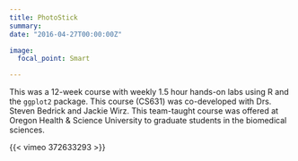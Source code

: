 ```yaml
---
title: PhotoStick
summary: 
date: "2016-04-27T00:00:00Z"

image:
  focal_point: Smart

---
```


This was a 12-week course with weekly 1.5 hour hands-on labs using R and the `ggplot2` package. This course (CS631) was co-developed with Drs. Steven Bedrick and Jackie Wirz. This team-taught course was offered at Oregon Health & Science University to graduate students in the biomedical sciences.


{{< vimeo 372633293 >}}